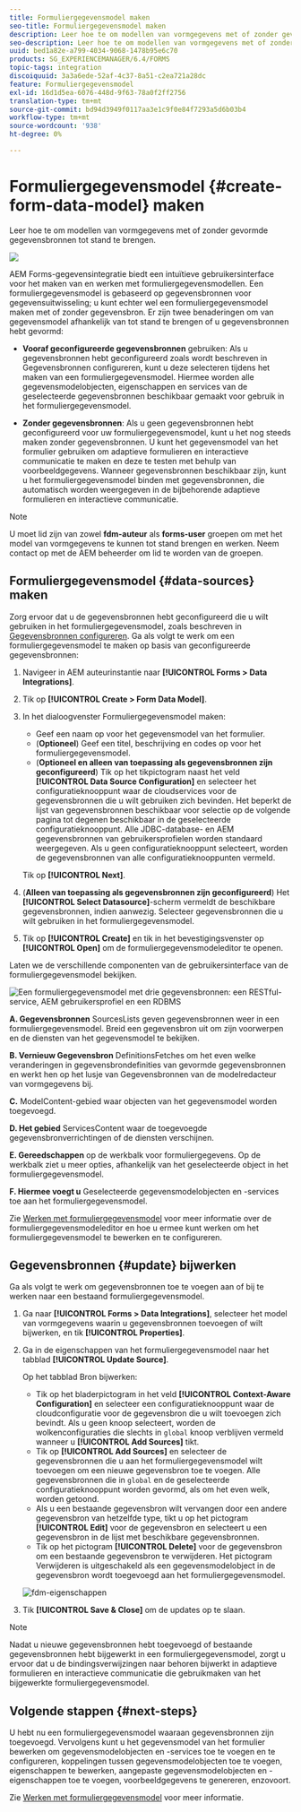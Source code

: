 ```yaml
---
title: Formuliergegevensmodel maken
seo-title: Formuliergegevensmodel maken
description: Leer hoe te om modellen van vormgegevens met of zonder gevormde gegevensbronnen tot stand te brengen.
seo-description: Leer hoe te om modellen van vormgegevens met of zonder gevormde gegevensbronnen tot stand te brengen.
uuid: bed1a82e-a799-4034-9068-1478b95e6c70
products: SG_EXPERIENCEMANAGER/6.4/FORMS
topic-tags: integration
discoiquuid: 3a3a6ede-52af-4c37-8a51-c2ea721a28dc
feature: Formuliergegevensmodel
exl-id: 16d1d5ea-6076-448d-9f63-78a0f2ff2756
translation-type: tm+mt
source-git-commit: bd94d3949f0117aa3e1c9f0e84f7293a5d6b03b4
workflow-type: tm+mt
source-wordcount: '938'
ht-degree: 0%

---
```


# Formuliergegevensmodel {#create-form-data-model} maken

Leer hoe te om modellen van vormgegevens met of zonder gevormde gegevensbronnen tot stand te brengen.

![](do-not-localize/data-integeration.png)

AEM Forms-gegevensintegratie biedt een intuïtieve gebruikersinterface voor het maken van en werken met formuliergegevensmodellen. Een formuliergegevensmodel is gebaseerd op gegevensbronnen voor gegevensuitwisseling; u kunt echter wel een formuliergegevensmodel maken met of zonder gegevensbron. Er zijn twee benaderingen om van gegevensmodel afhankelijk van tot stand te brengen of u gegevensbronnen hebt gevormd:

* **Vooraf geconfigureerde gegevensbronnen** gebruiken: Als u gegevensbronnen hebt geconfigureerd zoals wordt beschreven in Gegevensbronnen [ ](/help/forms/using/configure-data-sources.md)configureren, kunt u deze selecteren tijdens het maken van een formuliergegevensmodel. Hiermee worden alle gegevensmodelobjecten, eigenschappen en services van de geselecteerde gegevensbronnen beschikbaar gemaakt voor gebruik in het formuliergegevensmodel.

* **Zonder gegevensbronnen**: Als u geen gegevensbronnen hebt geconfigureerd voor uw formuliergegevensmodel, kunt u het nog steeds maken zonder gegevensbronnen. U kunt het gegevensmodel van het formulier gebruiken om adaptieve formulieren en interactieve communicatie te maken en deze te testen met behulp van voorbeeldgegevens. Wanneer gegevensbronnen beschikbaar zijn, kunt u het formuliergegevensmodel binden met gegevensbronnen, die automatisch worden weergegeven in de bijbehorende adaptieve formulieren en interactieve communicatie.

>[!NOTE]
>
>U moet lid zijn van zowel **fdm-auteur** als **forms-user** groepen om met het model van vormgegevens te kunnen tot stand brengen en werken. Neem contact op met de AEM beheerder om lid te worden van de groepen.

## Formuliergegevensmodel {#data-sources} maken

Zorg ervoor dat u de gegevensbronnen hebt geconfigureerd die u wilt gebruiken in het formuliergegevensmodel, zoals beschreven in [Gegevensbronnen configureren](/help/forms/using/configure-data-sources.md). Ga als volgt te werk om een formuliergegevensmodel te maken op basis van geconfigureerde gegevensbronnen:

1. Navigeer in AEM auteurinstantie naar **[!UICONTROL Forms > Data Integrations]**.
1. Tik op **[!UICONTROL Create > Form Data Model]**.
1. In het dialoogvenster Formuliergegevensmodel maken:

   * Geef een naam op voor het gegevensmodel van het formulier.
   * (**Optioneel**) Geef een titel, beschrijving en codes op voor het formuliergegevensmodel.
   * (**Optioneel en alleen van toepassing als gegevensbronnen zijn geconfigureerd**) Tik op het tikpictogram naast het veld **[!UICONTROL Data Source Configuration]** en selecteer het configuratieknooppunt waar de cloudservices voor de gegevensbronnen die u wilt gebruiken zich bevinden. Het beperkt de lijst van gegevensbronnen beschikbaar voor selectie op de volgende pagina tot degenen beschikbaar in de geselecteerde configuratieknooppunt. Alle JDBC-database- en AEM gegevensbronnen van gebruikersprofielen worden standaard weergegeven. Als u geen configuratieknooppunt selecteert, worden de gegevensbronnen van alle configuratieknooppunten vermeld.

   Tik op **[!UICONTROL Next]**.

1. (**Alleen van toepassing als gegevensbronnen zijn geconfigureerd**) Het **[!UICONTROL Select Datasource]**-scherm vermeldt de beschikbare gegevensbronnen, indien aanwezig. Selecteer gegevensbronnen die u wilt gebruiken in het formuliergegevensmodel.
1. Tik op **[!UICONTROL Create]** en tik in het bevestigingsvenster op **[!UICONTROL Open]** om de formuliergegevensmodeleditor te openen.

Laten we de verschillende componenten van de gebruikersinterface van de formuliergegevensmodel bekijken.

![Een formuliergegevensmodel met drie gegevensbronnen: een RESTful-service, AEM gebruikersprofiel en een RDBMS](assets/fdm-ui.png)

**A. Gegevensbronnen** SourcesLists geven gegevensbronnen weer in een formuliergegevensmodel. Breid een gegevensbron uit om zijn voorwerpen en de diensten van het gegevensmodel te bekijken.

**B. Vernieuw Gegevensbron** DefinitionsFetches om het even welke veranderingen in gegevensbrondefinities van gevormde gegevensbronnen en werkt hen op het lusje van Gegevensbronnen van de modelredacteur van vormgegevens bij.

**C.** ModelContent-gebied waar objecten van het gegevensmodel worden toegevoegd.

**D. Het gebied** ServicesContent waar de toegevoegde gegevensbronverrichtingen of de diensten verschijnen.

**E. Gereedschappen** op de werkbalk voor formuliergegevens. Op de werkbalk ziet u meer opties, afhankelijk van het geselecteerde object in het formuliergegevensmodel.

**F. Hiermee voegt u** Geselecteerde gegevensmodelobjecten en -services toe aan het formuliergegevensmodel.

Zie [Werken met formuliergegevensmodel](/help/forms/using/work-with-form-data-model.md) voor meer informatie over de formuliergegevensmodeleditor en hoe u ermee kunt werken om het formuliergegevensmodel te bewerken en te configureren.

## Gegevensbronnen {#update} bijwerken

Ga als volgt te werk om gegevensbronnen toe te voegen aan of bij te werken naar een bestaand formuliergegevensmodel.

1. Ga naar **[!UICONTROL Forms > Data Integrations]**, selecteer het model van vormgegevens waarin u gegevensbronnen toevoegen of wilt bijwerken, en tik **[!UICONTROL Properties]**.
1. Ga in de eigenschappen van het formuliergegevensmodel naar het tabblad **[!UICONTROL Update Source]**.

   Op het tabblad Bron bijwerken:

   * Tik op het bladerpictogram in het veld **[!UICONTROL Context-Aware Configuration]** en selecteer een configuratieknooppunt waar de cloudconfiguratie voor de gegevensbron die u wilt toevoegen zich bevindt. Als u geen knoop selecteert, worden de wolkenconfiguraties die slechts in `global` knoop verblijven vermeld wanneer u **[!UICONTROL Add Sources]** tikt.
   * Tik op **[!UICONTROL Add Sources]** en selecteer de gegevensbronnen die u aan het formuliergegevensmodel wilt toevoegen om een nieuwe gegevensbron toe te voegen. Alle gegevensbronnen die in `global` en de geselecteerde configuratieknooppunt worden gevormd, als om het even welk, worden getoond.
   * Als u een bestaande gegevensbron wilt vervangen door een andere gegevensbron van hetzelfde type, tikt u op het pictogram **[!UICONTROL Edit]** voor de gegevensbron en selecteert u een gegevensbron in de lijst met beschikbare gegevensbronnen.
   * Tik op het pictogram **[!UICONTROL Delete]** voor de gegevensbron om een bestaande gegevensbron te verwijderen. Het pictogram Verwijderen is uitgeschakeld als een gegevensmodelobject in de gegevensbron wordt toegevoegd aan het formuliergegevensmodel.

   ![fdm-eigenschappen](assets/fdm-properties.png)

1. Tik **[!UICONTROL Save & Close]** om de updates op te slaan.

>[!NOTE]
>
>Nadat u nieuwe gegevensbronnen hebt toegevoegd of bestaande gegevensbronnen hebt bijgewerkt in een formuliergegevensmodel, zorgt u ervoor dat u de bindingsverwijzingen naar behoren bijwerkt in adaptieve formulieren en interactieve communicatie die gebruikmaken van het bijgewerkte formuliergegevensmodel.

## Volgende stappen {#next-steps}

U hebt nu een formuliergegevensmodel waaraan gegevensbronnen zijn toegevoegd. Vervolgens kunt u het gegevensmodel van het formulier bewerken om gegevensmodelobjecten en -services toe te voegen en te configureren, koppelingen tussen gegevensmodelobjecten toe te voegen, eigenschappen te bewerken, aangepaste gegevensmodelobjecten en -eigenschappen toe te voegen, voorbeeldgegevens te genereren, enzovoort.

Zie [Werken met formuliergegevensmodel](/help/forms/using/work-with-form-data-model.md) voor meer informatie.
